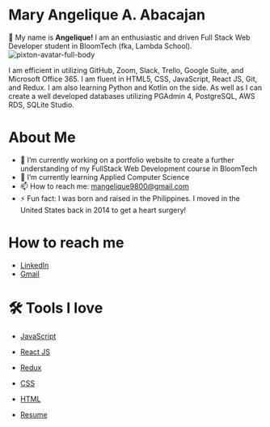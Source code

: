# Mary Angelique A. Abacajan 

👋 My name is **Angelique!**
I am an enthusiastic and driven Full Stack Web Developer student in BloomTech (fka, Lambda School).
![pixton-avatar-full-body](https://user-images.githubusercontent.com/51681480/150216395-d0d19409-e907-4056-8997-a40ce2dc6b54.png)

I am efficient in utilizing GitHub, Zoom, Slack, Trello, Google Suite, and Microsoft Office 365.
I am fluent in HTML5, CSS, JavaScript, React JS, Git, and Redux. I am also learning Python and Kotlin on the side. As well as I can create a well developed databases utilizing PGAdmin 4, PostgreSQL, AWS RDS, SQLite Studio.


# About Me
- 🔭 I’m currently working on a portfolio website to create a further understanding of my FullStack Web Development course in BloomTech
- 🌱 I’m currently learning Applied Computer Science
- 📫 How to reach me: mangelique9800@gmail.com
- ⚡ Fun fact: I was born and raised in the Philippines. I moved in the United States back in 2014 to get a heart surgery!

# How to reach me
- [LinkedIn](https://www.linkedin.com/in/mary-angelique-abacajan/)
- [Gmail](mangelique9800@gmail.com)

# 🛠 Tools I love
- [JavaScript](https://www.javascript.com/)
- [React JS](https://reactjs.org/)
- [Redux](https://redux.js.org)
- [CSS]()
- [HTML](https://html.com/)

- [Resume](https://github.com/MaryAngelique/MaryAngelique/files/7900698/Resume.BloomTech.pdf)
